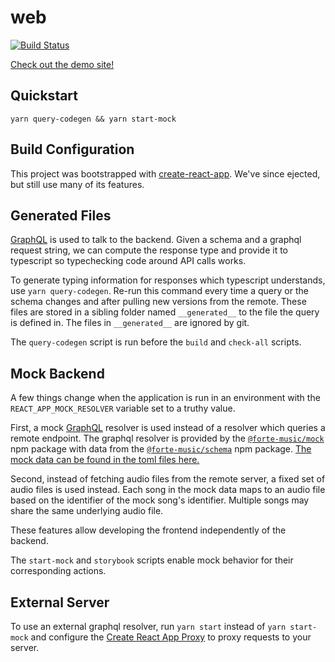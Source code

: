 # web

[![Build Status][build-status-image]][build-status]

[Check out the demo site!][demo-site]

## Quickstart

    yarn query-codegen && yarn start-mock

## Build Configuration

This project was bootstrapped with [create-react-app]. We've since ejected, but still use many of its features.

## Generated Files

[GraphQL] is used to talk to the backend. Given a schema and a graphql request string, we can compute the response type and provide it to typescript so typechecking code around API calls works.

To generate typing information for responses which typescript understands, use `yarn query-codegen`. Re-run this command every time a query or the schema changes and after pulling new versions from the remote. These files are stored in a sibling folder named `__generated__` to the file the query is defined in. The files in `__generated__` are ignored by git.

The `query-codegen` script is run before the `build` and `check-all` scripts.

## Mock Backend

A few things change when the application is run in an environment with the `REACT_APP_MOCK_RESOLVER` variable set to a truthy value.

First, a mock [GraphQL] resolver is used instead of a resolver which queries a remote endpoint. The graphql resolver is provided by the [`@forte-music/mock`][forte-music/mock] npm package with data from the [`@forte-music/schema`][forte-music/schema] npm package. [The mock data can be found in the toml files here.][mock]

Second, instead of fetching audio files from the remote server, a fixed set of audio files is used instead. Each song in the mock data maps to an audio file based on the identifier of the mock song's identifier. Multiple songs may share the same underlying audio file.

These features allow developing the frontend independently of the backend.

The `start-mock` and `storybook` scripts enable mock behavior for their corresponding actions.

## External Server

To use an external graphql resolver, run `yarn start` instead of `yarn start-mock` and configure the [Create React App Proxy][proxy-guide] to proxy requests to your server.

[graphql]: https://graphql.org/
[demo-site]: https://forte.surge.sh/
[proxy-guide]: https://github.com/facebook/create-react-app/blob/cb1608b3e02e0eef5fd350f6e4cf5ce32bdfc215/packages/react-scripts/template/README.md#proxying-api-requests-in-development
[build-status-image]: https://img.shields.io/circleci/project/github/forte-music/web/master.svg
[build-status]: https://circleci.com/gh/forte-music/web
[forte-music/mock]: https://github.com/forte-music/schema/tree/master/packages/mock
[forte-music/schema]: https://github.com/forte-music/schema/tree/master/packages/schema
[mock]: https://github.com/forte-music/schema/tree/master/packages/schema/fixtures
[create-react-app]: https://github.com/facebook/create-react-app

